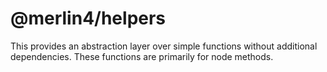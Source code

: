 # @merlin4/helpers

This provides an abstraction layer over simple functions without additional dependencies. These functions are primarily for node methods.
